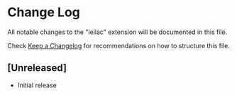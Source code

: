 # Change Log

All notable changes to the "leilac" extension will be documented in this file.

Check [Keep a Changelog](http://keepachangelog.com/) for recommendations on how to structure this file.

## [Unreleased]

- Initial release

